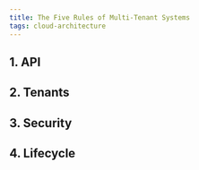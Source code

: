 ```yaml
---
title: The Five Rules of Multi-Tenant Systems
tags: cloud-architecture
---
```


## 1. API

## 2. Tenants

## 3. Security

## 4. Lifecycle
